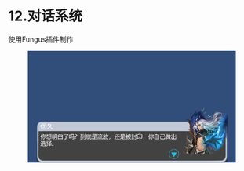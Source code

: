 # 12.对话系统

使用Fungus插件制作

<figure><img src="../.gitbook/assets/image (2).png" alt=""><figcaption></figcaption></figure>
